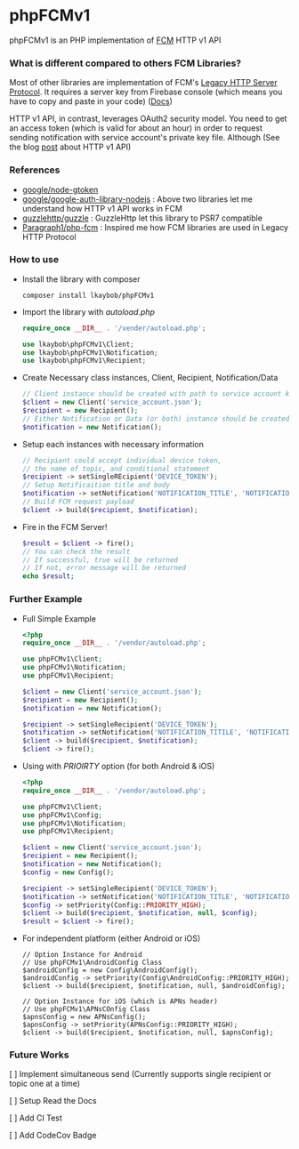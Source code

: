 # phpFCMv1

phpFCMv1 is an PHP implementation of [FCM](https://firebase.google.com/docs/cloud-messaging) HTTP v1 API

### What is different compared to others FCM Libraries?
Most of other libraries are implementation of FCM's [Legacy HTTP Server Protocol](https://firebase.google.com/docs/cloud-messaging/http-server-ref). It requires a server key from Firebase console (which means you have to copy and paste in your code) ([Docs](https://firebase.google.com/docs/cloud-messaging/auth-server#authorize_legacy_protocol_send_requests))

HTTP v1 API, in contrast, leverages OAuth2 security model. You need to get an access token (which is valid for about an hour) in order to request sending notification with service account's private key file. Although 
(See the blog [post](https://firebase.googleblog.com/2017/11/whats-new-with-fcm-customizing-messages.html) about HTTP v1 API)

### References
* [google/node-gtoken](https://github.com/google/node-gtoken)
* [google/google-auth-library-nodejs](https://github.com/google/google-auth-library-nodejs) 
  : Above two libraries let me understand how HTTP v1 API works in FCM
* [guzzlehttp/guzzle](https://github.com/guzzle/guzzle) : GuzzleHttp let this library to PSR7 compatible
* [Paragraph1/php-fcm](https://github.com/Paragraph1/php-fcm) : Inspired me how FCM libraries are used in Legacy HTTP Protocol

### How to use

* Install the library with composer

  ```
  composer install lkaybob/phpFCMv1
  ```

* Import the library with *autoload.php*

  ```php
  require_once __DIR__ . '/vender/autoload.php';

  use lkaybob\phpFCMv1\Client;
  use lkaybob\phpFCMv1\Notification;
  use lkaybob\phpFCMv1\Recipient;
  ```

* Create Necessary class instances, Client, Recipient, Notification/Data

  ```php
  // Client instance should be created with path to service account key file
  $client = new Client('service_account.json');
  $recipient = new Recipient();
  // Either Notification or Data (or both) instance should be created
  $notification = new Notification();
  ```

* Setup each instances with necessary information

  ```php
  // Recipient could accept individual device token,
  // the name of topic, and conditional statement
  $recipient -> setSingleREcipient('DEVICE_TOKEN');
  // Setup Notificaition title and body
  $notification -> setNotification('NOTIFICATION_TITLE', 'NOTIFICATION_BODY');
  // Build FCM request payload
  $client -> build($recipient, $notification);
  ```

* Fire in the FCM Server!

  ```php
  $result = $client -> fire();
  // You can check the result
  // If successful, true will be returned
  // If not, error message will be returned
  echo $result;
  ```

### Further Example

* Full Simple Example

  ```php
  <?php
  require_once __DIR__ . '/vendor/autoload.php';

  use phpFCMv1\Client;
  use phpFCMv1\Notification;
  use phpFCMv1\Recipient;

  $client = new Client('service_account.json');
  $recipient = new Recipient();
  $notification = new Notification();

  $recipient -> setSingleRecipient('DEVICE_TOKEN');
  $notification -> setNotification('NOTIFICATION_TITILE', 'NOTIFICATION_BODY');
  $client -> build($recipient, $notification);
  $client -> fire();
  ```

* Using with *PRIOIRTY* option (for both Android & iOS)

  ```php
  <?php
  require_once __DIR__ . '/vendor/autoload.php';

  use phpFCMv1\Client;
  use phpFCMv1\Config;
  use phpFCMv1\Notification;
  use phpFCMv1\Recipient;

  $client = new Client('service_account.json');
  $recipient = new Recipient();
  $notification = new Notification();
  $config = new Config();

  $recipient -> setSingleRecipient('DEVICE_TOKEN');
  $notification -> setNotification('NOTIFICATION_TITLE', 'NOTIFICATION_BODY');
  $config -> setPriority(Config::PRIORITY_HIGH);
  $client -> build($recipient, $notification, null, $config);
  $result = $client -> fire();
  ```

* For independent platform (either Android or iOS)

  ```
  // Option Instance for Android
  // Use phpFCMv1\AndroidConfig Class
  $androidConfig = new Config\AndroidConfig();
  $androidConfig -> setPriority(Config\AndroidConfig::PRIORITY_HIGH);
  $client -> build($recipient, $notification, null, $androidConfig);
  
  // Option Instance for iOS (which is APNs header)
  // Use phpFCMv1\APNsCOnfig Class
  $apnsConfig = new APNsConfig();
  $apnsConfig -> setPriority(APNsConfig::PRIORITY_HIGH);
  $client -> build($recipient, $notification, null, $apnsConfig);
  ```



### Future Works

[ ] Implement simultaneous send (Currently supports single recipient or topic one at a time)

[ ] Setup Read the Docs

[ ] Add CI Test

[ ] Add CodeCov Badge